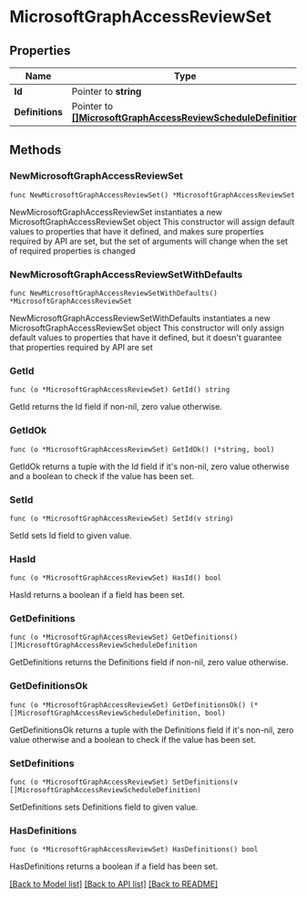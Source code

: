 # MicrosoftGraphAccessReviewSet

## Properties

Name | Type | Description | Notes
------------ | ------------- | ------------- | -------------
**Id** | Pointer to **string** | Read-only. | [optional] 
**Definitions** | Pointer to [**[]MicrosoftGraphAccessReviewScheduleDefinition**](MicrosoftGraphAccessReviewScheduleDefinition.md) |  | [optional] 

## Methods

### NewMicrosoftGraphAccessReviewSet

`func NewMicrosoftGraphAccessReviewSet() *MicrosoftGraphAccessReviewSet`

NewMicrosoftGraphAccessReviewSet instantiates a new MicrosoftGraphAccessReviewSet object
This constructor will assign default values to properties that have it defined,
and makes sure properties required by API are set, but the set of arguments
will change when the set of required properties is changed

### NewMicrosoftGraphAccessReviewSetWithDefaults

`func NewMicrosoftGraphAccessReviewSetWithDefaults() *MicrosoftGraphAccessReviewSet`

NewMicrosoftGraphAccessReviewSetWithDefaults instantiates a new MicrosoftGraphAccessReviewSet object
This constructor will only assign default values to properties that have it defined,
but it doesn't guarantee that properties required by API are set

### GetId

`func (o *MicrosoftGraphAccessReviewSet) GetId() string`

GetId returns the Id field if non-nil, zero value otherwise.

### GetIdOk

`func (o *MicrosoftGraphAccessReviewSet) GetIdOk() (*string, bool)`

GetIdOk returns a tuple with the Id field if it's non-nil, zero value otherwise
and a boolean to check if the value has been set.

### SetId

`func (o *MicrosoftGraphAccessReviewSet) SetId(v string)`

SetId sets Id field to given value.

### HasId

`func (o *MicrosoftGraphAccessReviewSet) HasId() bool`

HasId returns a boolean if a field has been set.

### GetDefinitions

`func (o *MicrosoftGraphAccessReviewSet) GetDefinitions() []MicrosoftGraphAccessReviewScheduleDefinition`

GetDefinitions returns the Definitions field if non-nil, zero value otherwise.

### GetDefinitionsOk

`func (o *MicrosoftGraphAccessReviewSet) GetDefinitionsOk() (*[]MicrosoftGraphAccessReviewScheduleDefinition, bool)`

GetDefinitionsOk returns a tuple with the Definitions field if it's non-nil, zero value otherwise
and a boolean to check if the value has been set.

### SetDefinitions

`func (o *MicrosoftGraphAccessReviewSet) SetDefinitions(v []MicrosoftGraphAccessReviewScheduleDefinition)`

SetDefinitions sets Definitions field to given value.

### HasDefinitions

`func (o *MicrosoftGraphAccessReviewSet) HasDefinitions() bool`

HasDefinitions returns a boolean if a field has been set.


[[Back to Model list]](../README.md#documentation-for-models) [[Back to API list]](../README.md#documentation-for-api-endpoints) [[Back to README]](../README.md)


